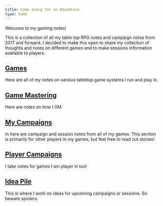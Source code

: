 ```yaml
---
title: Come along for an Adventure
type: home
---
```


Welcome to my gaming notes!

This is a collection of all my table top RPG notes and campaign notes from 2017 and forward. I decided to make this open to share my collection of thoughts and notes on different games and to make sessions information available to players.

## [Games](games/)
Here are all of my notes on various tabletop game systems I run and play in.

## [Game Mastering](game-mastering/)
Here are notes on how I GM.

## [My Campaigns](campaigns/)
In here are campaign and session notes from all of my games. This section is primarily for other players in my games, but feel free to read out stories!

## [Player Campaigns](player/)
I take notes for games I am player in too!

## [Idea Pile](idea-pile/)
This is where I work on ideas for upcoming campaigns or sessions. So beware spoilers
